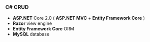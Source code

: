 ### C# CRUD

- **ASP.NET** Core 2.0 ( **ASP.NET MVC** + **Entity Framework Core** )
- **Razor** view engine
- **Entity Framework Core** ORM
- **MySQL** database
